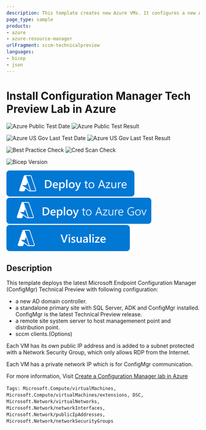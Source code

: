 ```yaml
---
description: This template creates new Azure VMs. It configures a new AD domain controler , a new standalone primary site with SQL Server, a remote site system server with Management Point and Distribution Point and client(options). 
page_type: sample
products:
- azure
- azure-resource-manager
urlFragment: sccm-technicalpreview
languages:
- bicep
- json
---
```

# Install Configuration Manager Tech Preview Lab in Azure

![Azure Public Test Date](https://azurequickstartsservice.blob.core.windows.net/badges/application-workloads/sccm/sccm-technicalpreview/PublicLastTestDate.svg)
![Azure Public Test Result](https://azurequickstartsservice.blob.core.windows.net/badges/application-workloads/sccm/sccm-technicalpreview/PublicDeployment.svg)

![Azure US Gov Last Test Date](https://azurequickstartsservice.blob.core.windows.net/badges/application-workloads/sccm/sccm-technicalpreview/FairfaxLastTestDate.svg)
![Azure US Gov Last Test Result](https://azurequickstartsservice.blob.core.windows.net/badges/application-workloads/sccm/sccm-technicalpreview/FairfaxDeployment.svg)

![Best Practice Check](https://azurequickstartsservice.blob.core.windows.net/badges/application-workloads/sccm/sccm-technicalpreview/BestPracticeResult.svg)
![Cred Scan Check](https://azurequickstartsservice.blob.core.windows.net/badges/application-workloads/sccm/sccm-technicalpreview/CredScanResult.svg)

![Bicep Version](https://azurequickstartsservice.blob.core.windows.net/badges/application-workloads/sccm/sccm-technicalpreview/BicepVersion.svg)

[![Deploy To Azure](https://raw.githubusercontent.com/Azure/azure-quickstart-templates/master/1-CONTRIBUTION-GUIDE/images/deploytoazure.svg?sanitize=true)](https://portal.azure.com/#create/Microsoft.Template/uri/https%3A%2F%2Fraw.githubusercontent.com%2FAzure%2Fazure-quickstart-templates%2Fmaster%2Fapplication-workloads%2Fsccm%2Fsccm-technicalpreview%2Fazuredeploy.json)
[![Deploy To Azure US Gov](https://raw.githubusercontent.com/Azure/azure-quickstart-templates/master/1-CONTRIBUTION-GUIDE/images/deploytoazuregov.svg?sanitize=true)](https://portal.azure.us/#create/Microsoft.Template/uri/https%3A%2F%2Fraw.githubusercontent.com%2FAzure%2Fazure-quickstart-templates%2Fmaster%2Fapplication-workloads%2Fsccm%2Fsccm-technicalpreview%2Fazuredeploy.json)
[![Visualize](https://raw.githubusercontent.com/Azure/azure-quickstart-templates/master/1-CONTRIBUTION-GUIDE/images/visualizebutton.svg?sanitize=true)](http://armviz.io/#/?load=https%3A%2F%2Fraw.githubusercontent.com%2FAzure%2Fazure-quickstart-templates%2Fmaster%2Fapplication-workloads%2Fsccm%2Fsccm-technicalpreview%2Fazuredeploy.json)

## Description

This template deploys the latest Microsoft Endpoint Configuration Manager (ConfigMgr) Technical Preview with following configuration:

* a new AD domain controller.
* a standalone primary site with SQL Server, ADK and ConfigMgr installed. ConfigMgr is the latest Technical Preview release.
* a remote site system server to host managemenent point and distribution point.
* sccm clients.(Options)

Each VM has its own public IP address and is added to a subnet protected with a Network Security Group, which only allows RDP from the Internet.

Each VM has a private network IP which is for ConfigMgr communication.

For more information, Visit [Create a Configuration Manager lab in Azure](https://docs.microsoft.com/configmgr/core/get-started/azure-template)

`Tags: Microsoft.Compute/virtualMachines, Microsoft.Compute/virtualMachines/extensions, DSC, Microsoft.Network/virtualNetworks, Microsoft.Network/networkInterfaces, Microsoft.Network/publicIpAddresses, Microsoft.Network/networkSecurityGroups`
